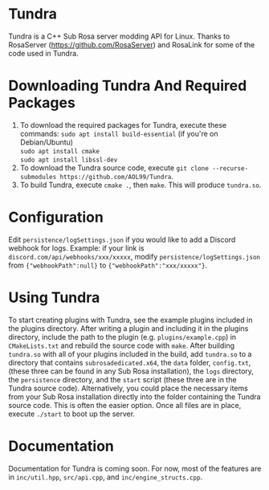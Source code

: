 # Tundra
Tundra is a C++ Sub Rosa server modding API for Linux. Thanks to RosaServer (https://github.com/RosaServer) and RosaLink for some of the code used in Tundra.

# Downloading Tundra And Required Packages
1. To download the required packages for Tundra, execute these commands:
`sudo apt install build-essential` (if you're on Debian/Ubuntu)  
`sudo apt install cmake`  
`sudo apt install libssl-dev`  
2. To download the Tundra source code, execute `git clone --recurse-submodules https://github.com/AOL99/Tundra`.
3. To build Tundra, execute `cmake .`, then `make`. This will produce `tundra.so`.

# Configuration
Edit `persistence/logSettings.json` if you would like to add a Discord webhook for logs.
Example: if your link is `discord.com/api/webhooks/xxx/xxxxx`, modify `persistence/logSettings.json` from `{"webhookPath":null}` to `{"webhookPath":"xxx/xxxxx"}`.

# Using Tundra
To start creating plugins with Tundra, see the example plugins included in the plugins directory.
After writing a plugin and including it in the plugins directory, include the path to the plugin (e.g. `plugins/example.cpp`) in `CMakeLists.txt` and rebuild the source code with `make`.
After building `tundra.so` with all of your plugins included in the build, add `tundra.so` to a directory that contains `subrosadedicated.x64`, the `data` folder, `config.txt`, (these three can be found in any Sub Rosa installation), the `logs` directory, the `persistence` directory, and the `start` script (these three are in the Tundra source code). Alternatively, you could place the necessary items from your Sub Rosa installation directly into the folder containing the Tundra source code. This is often the easier option. Once all files are in place, execute `./start` to boot up the server.

# Documentation
Documentation for Tundra is coming soon. For now, most of the features are in `inc/util.hpp`, `src/api.cpp`, and `inc/engine_structs.cpp`.
